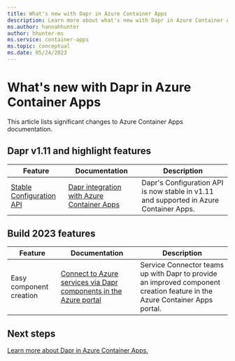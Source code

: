 ```yaml
---
title: What's new with Dapr in Azure Container Apps
description: Learn more about what's new with Dapr in Azure Container Apps.
ms.author: hannahhunter
author: hhunter-ms
ms.service: container-apps
ms.topic: conceptual
ms.date: 05/24/2023
---
```


# What's new with Dapr in Azure Container Apps

This article lists significant changes to Azure Container Apps documentation.

## Dapr v1.11 and highlight features

| Feature | Documentation | Description |
| ------- | ------------- | ----------- |
| [Stable Configuration API](https://docs.dapr.io/developing-applications/building-blocks/configuration/) | [Dapr integration with Azure Container Apps](./dapr-overview.md) | Dapr's Configuration API is now stable in v1.11 and supported in Azure Container Apps. |


## Build 2023 features

| Feature | Documentation | Description |
| ------- | ------------- | ----------- |
| Easy component creation | [Connect to Azure services via Dapr components in the Azure portal](./dapr-component-connection.md) | Service Connector teams up with Dapr to provide an improved component creation feature in the Azure Container Apps portal. |

## Next steps

[Learn more about Dapr in Azure Container Apps.](./dapr-overview.md)